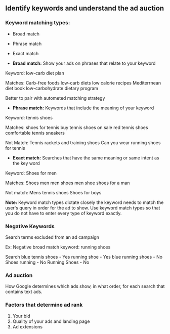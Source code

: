 ## Identify keywords and understand the ad auction

### Keyword matching types:
- Broad match
- Phrase match
- Exact match

- **Broad match:**
Show your ads on phrases that relate to your keyword

Keyword:
low-carb diet plan

Matches:
Carb-free foods
low-carb diets
low calorie recipes
Mediterrnean diet book
low-carbohydrate dietary program

Better to pair with autometed matching strategy


- **Phrase match:**
Keywords that include the meaning of your keyword

Keyword:
tennis shoes


Matches:
shoes for tennis
buy tennis shoes on sale
red tennis shoes
comfortable tennis sneakers

Not Match:
Tennis rackets and training shoes
Can you wear running shoes for tennis


- **Exact match:**
Searches that have the same meaning or same intent as the key word

Keyword:
Shoes for men

Matches:
Shoes men
men shoes
men shoe
shoes for a man

Not match:
Mens tennis shoes
Shoes for boys

**Note:**
Keyword match types dictate closely the keyword needs to match the user's query in order for the ad to show. Use keyword match types so that you do not have to enter every type of keyword exactly.

### Negative Keywords
Search terms excluded from an ad campaign

Ex:
Negative broad match keyword: running shoes

Search
blue tennis shoes - Yes
running shoe - Yes
blue running shoes - No
Shoes running - No
Running Shoes - No

### Ad auction

How Google determines which ads show, in what order, for each search that contains text ads.

### Factors that determine ad rank
1. Your bid
2. Quality of your ads and landing page
3. Ad extensions

